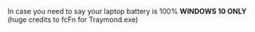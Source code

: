 In case you need to say your laptop battery is 100%
**WINDOWS 10 ONLY**
(huge credits to fcFn for Traymond.exe)
